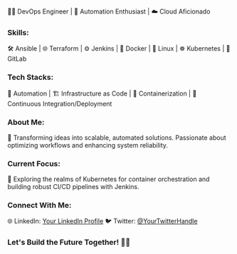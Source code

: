 👨‍💻 DevOps Engineer | 🚀 Automation Enthusiast | ☁️ Cloud Aficionado

### Skills:
🛠️ Ansible | 🌐 Terraform | ⚙️ Jenkins | 🐳 Docker | 🐧 Linux | ☸️ Kubernetes | 🚀 GitLab

### Tech Stacks:
🤖 Automation | 🏗️ Infrastructure as Code | 🚢 Containerization | 🔄 Continuous Integration/Deployment

### About Me:
🌟 Transforming ideas into scalable, automated solutions. Passionate about optimizing workflows and enhancing system reliability. 

### Current Focus:
🚀 Exploring the realms of Kubernetes for container orchestration and building robust CI/CD pipelines with Jenkins.

### Connect With Me:
🌐 LinkedIn: [Your LinkedIn Profile](#https://www.linkedin.com/in/nrp921/)
🐦 Twitter: [@YourTwitterHandle](#)

### Let's Build the Future Together! 🌈✨
